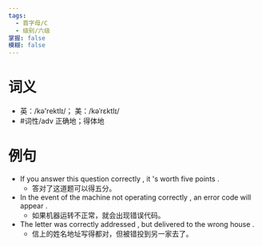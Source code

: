 ```yaml
---
tags:
  - 首字母/C
  - 级别/六级
掌握: false
模糊: false
---
```

# 词义
- 英：/kə'rektlɪ/； 美：/kəˈrɛktlɪ/
- #词性/adv  正确地；得体地
# 例句
- If you answer this question correctly , it 's worth five points .
	- 答对了这道题可以得五分。
- In the event of the machine not operating correctly , an error code will appear .
	- 如果机器运转不正常，就会出现错误代码。
- The letter was correctly addressed , but delivered to the wrong house .
	- 信上的姓名地址写得都对，但被错投到另一家去了。
